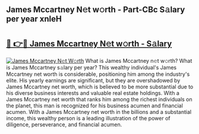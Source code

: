 ## James Mccartney N𝚎t w𝚘rth - Part-CBc S𝚊lary per year xnleH

# <h2><a href="http://gc1nve.nevu.top/?p=James+Mccartney">🔗 👉🔴 James Mccartney N𝚎t w𝚘rth - S𝚊lary</a></h2>

[![James Mccartney N𝚎t W𝚘rth](https://i.imgur.com/Oavwk0R.jpeg)](http://gc1nve.nevu.top/?p=James+Mccartney)
What is James Mccartney n𝚎t w𝚘rth? What is James Mccartney s𝚊lary per year?
This wealthy individual's James Mccartney net worth is considerable, positioning him among the industry's elite. His yearly earnings are significant, but they are overshadowed by James Mccartney net worth, which is believed to be more substantial due to his diverse business interests and valuable real estate holdings. With a James Mccartney net worth that ranks him among the richest individuals on the planet, this man is recognized for his business acumen and financial acumen. With a James Mccartney net worth in the billions and a substantial income, this wealthy person is a leading illustration of the power of diligence, perseverance, and financial acumen.
